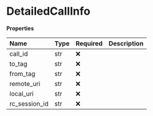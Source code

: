 # DetailedCallInfo

**Properties**

| Name          | Type | Required | Description |
| :------------ | :--- | :------- | :---------- |
| call_id       | str  | ❌       |             |
| to_tag        | str  | ❌       |             |
| from_tag      | str  | ❌       |             |
| remote_uri    | str  | ❌       |             |
| local_uri     | str  | ❌       |             |
| rc_session_id | str  | ❌       |             |

<!-- This file was generated by liblab | https://liblab.com/ -->
